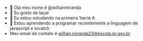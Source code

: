 - 👋 Olá meu nome é @willianmiranda
- 👀 Eu gosto de laçar
- 🌱 Eu estou estudando na primeira 1serie A
- 💞️ Estou aprendendo a programar recentemente a linguagem de javascript e scratch
-    Meu email de contato é willian.miranda23@escola.pr.gov.br 
<!---
willianmiranda23/willianmiranda23 is a ✨ special ✨ repository because its `README.md` (this file) appears on your GitHub profile.
You can click the Preview link to take a look at your changes.
--->
